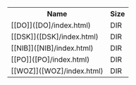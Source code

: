 <table>
<tr><th>Name</th><th>Size</th></tr>
<tr><td>[[DO]]([DO]/index.html)</td><td>DIR</td></tr>
<tr><td>[[DSK]]([DSK]/index.html)</td><td>DIR</td></tr>
<tr><td>[[NIB]]([NIB]/index.html)</td><td>DIR</td></tr>
<tr><td>[[PO]]([PO]/index.html)</td><td>DIR</td></tr>
<tr><td>[[WOZ]]([WOZ]/index.html)</td><td>DIR</td></tr>
</table>
